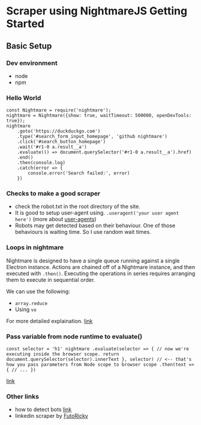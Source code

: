 # Scraper using NightmareJS Getting Started

## Basic Setup

### Dev environment
- node
- npm

### Hello World
    const Nightmare = require('nightmare');
    nightmare = Nightmare({show: true, waitTimeout: 500000, openDevTools: true});
    nightmare
        .goto('https://duckduckgo.com')
        .type('#search_form_input_homepage', 'github nightmare')
        .click('#search_button_homepage')
        .wait('#r1-0 a.result__a')
        .evaluate(() => document.querySelector('#r1-0 a.result__a').href)
        .end()
        .then(console.log)
        .catch(error => {
            console.error('Search failed:', error)
        })

### Checks to make a good scraper
- check the robot.txt in the root directory of the site.
- It is good to setup user-agent using.
    `.useragent('your user agent here')`
    (more about [user-agents]())
- Robots may get detected based on their behaviour. One of those behaviours is waiting time. So I use random wait times.

### Loops in nightmare
Nightmare is designed to have a single queue running against a single Electron instance. Actions are chained off of a Nightmare instance, and then executed with `.then()`. Executing the operations in series requires arranging them to execute in sequential order.

We can use the following:
- `array.reduce`
- Using `vo`

For more detailed explaination. [link](https://github.com/rosshinkley/nightmare-examples/blob/master/docs/common-pitfalls/async-operations-loops.md)

### Pass variable from node runtime to evaluate()

`const selector = 'h1'
nightmare
  .evaluate(selector => {
    // now we're executing inside the browser scope.
    return document.querySelector(selector).innerText
  }, selector) // <-- that's how you pass parameters from Node scope to browser scope
  .then(text => {
    // ...
  })`

[link](https://github.com/segmentio/nightmare#evaluatefn-arg1-arg2)

### Other links
- how to detect bots [link](https://ppcprotect.com/how-to-detect-bot-traffic/)
- linkedin scraper by [FutoRicky](https://github.com/FutoRicky/linkedin-email-extractor/blob/master/index.js)